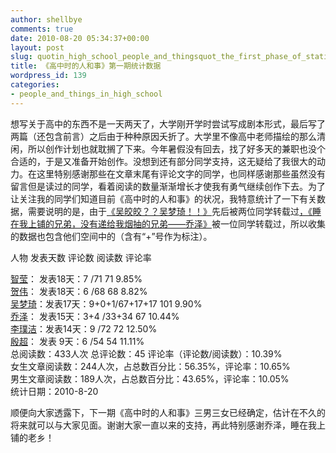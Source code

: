 ```yaml
---
author: shellbye
comments: true
date: 2010-08-20 05:34:37+00:00
layout: post
slug: quotin_high_school_people_and_thingsquot_the_first_phase_of_statistical_data
title: 《高中时的人和事》第一期统计数据
wordpress_id: 139
categories:
- people_and_things_in_high_school
---
```


想写关于高中的东西不是一天两天了，大学刚开学时尝试写成剧本形式，最后写了两篇（还包含前言）之后由于种种原因夭折了。大学里不像高中老师描绘的那么清闲，所以创作计划也就耽搁了下来。今年暑假没有回去，找了好多天的兼职也没个合适的，于是又准备开始创作。没想到还有部分同学支持，这无疑给了我很大的动力。在这里特别感谢那些在文章末尾有评论文字的同学，也同样感谢那些虽然没有留言但是读过的同学，看着阅读的数量渐渐增长才使我有勇气继续创作下去。为了让关注我的同学们知道目前《高中时的人和事》的状况，我特意统计了一下有关数据，需要说明的是，由于[《吴皎皎？？吴梦琦！！》](http://user.qzone.qq.com/444854713/blog/1280821151)先后被两位同学转载过[，《睡在我上铺的兄弟，没有递给我烟抽的兄弟——乔泽》](http://user.qzone.qq.com/444854713/blog/1281010181)被一位同学转载过，所以收集的数据也包含他们空间中的（含有“+”号作为标注）。  
  
人物 发表天数 评论数 阅读数 评论率  
  
[智莹](http://user.qzone.qq.com/444854713/blog/1280735340)： 发表18天：7 /71 71 9.85%  
[贺伟](http://user.qzone.qq.com/444854713/blog/1280762998)： 发表18天：6 /68 68 8.82%  
[吴梦琦](http://user.qzone.qq.com/444854713/blog/1280821151)：发表17天：9+0+1/67+17+17 101 9.90%   
[乔泽](http://user.qzone.qq.com/444854713/blog/1281010181)： 发表15天：3+4 /33+34 67 10.44%  
[李璞洁](http://user.qzone.qq.com/444854713/blog/1281107129)：发表14天：9 /72 72 12.50%  
[殷超](http://user.qzone.qq.com/444854713/blog/1281500887)： 发表 9天：6 /54 54 11.11%  
总阅读数：433人次 总评论数：45 评论率（评论数/阅读数）：10.39%  
女生文章阅读数：244人次，占总数百分比：56.35%，评论率：10.65%  
男生文章阅读数：189人次，占总数百分比：43.65%，评论率：10.05%  
统计日期：2010-8-20  
  
顺便向大家透露下，下一期《高中时的人和事》三男三女已经确定，估计在不久的将来就可以与大家见面。谢谢大家一直以来的支持，再此特别感谢乔泽，睡在我上铺的老乡！
